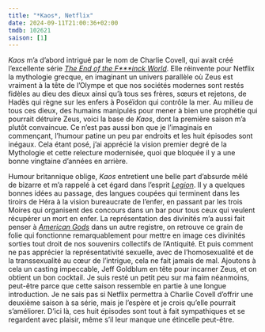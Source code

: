```yaml
---
title: "*Kaos*, Netflix"
date: 2024-09-11T21:00:36+02:00
tmdb: 102621 
saison: [1]
---
```


*Kaos* m’a d’abord intrigué par le nom de Charlie Covell, qui avait créé l’excellente série [*‌The End of the F\*\*\*inck World*](https://voiretmanger.fr/end-fucking-world-covell-channel-4/). Elle réinvente pour Netflix la mythologie grecque, en imaginant un univers parallèle où Zeus est vraiment à la tête de l’Olympe et que nos sociétés modernes sont restés fidèles au dieu des dieux ainsi qu’à tous ses frères, sœurs et rejetons, de Hadès qui règne sur les enfers à Poséïdon qui contrôle la mer. Au milieu de tous ces dieux, des humains manipulés pour mener à bien une prophétie qui pourrait détruire Zeus, voici la base de *Kaos*, dont la première saison m’a plutôt convaincue. Ce n’est pas aussi bon que je l’imaginais en commençant, l’humour patine un peu par endroits et les huit épisodes sont inégaux. Cela étant posé, j’ai apprécié la vision premier degré de la Mythologie et cette relecture modernisée, quoi que bloquée il y a une bonne vingtaine d’années en arrière.

Humour britannique oblige, *Kaos* entretient une belle part d’absurde mêlé de bizarre et m’a rappelé à cet égard dans l’esprit [*Legion*](https://voiretmanger.fr/legion-hawley-fx/). Il y a quelques bonnes idées au passage, des langues coupées qui terminent dans les tiroirs de Héra à la vision bureaucrate de l’enfer, en passant par les trois Moires qui organisent des concours dans un bar pour tous ceux qui veulent récupérer un mort en enfer. La représentation des divinités m’a aussi fait penser à [*American Gods*](https://voiretmanger.fr/american-gods-fuller-green-starz/) dans un autre registre, on retrouve ce grain de folie qui fonctionne remarquablement pour mettre en image ces divinités sorties tout droit de nos souvenirs collectifs de l’Antiquité. Et puis comment ne pas apprécier la représentativité sexuelle, avec de l’homosexualité et de la transsexualité au cœur de l’intrigue, cela ne fait jamais de mal. Ajoutons à cela un casting impeccable, Jeff Goldblum en tête pour incarner Zeus, et on obtient un bon cocktail. Je suis resté un petit peu sur ma faim néanmoins, peut-être parce que cette saison ressemble en partie à une longue introduction. Je ne sais pas si Netflix permettra à Charlie Covell d’offrir une deuxième saison à sa série, mais je l’espère et je crois qu’elle pourrait s’améliorer. D’ici là, ces huit épisodes sont tout à fait sympathiques et se regardent avec plaisir, même s’il leur manque une étincelle peut-être.